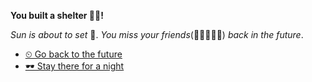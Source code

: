 **You built a shelter 🎁⛺!**

*Sun is about to set* 🌆. *You miss your friends*(👦🧑👧👩‍🦰) *back in the future*.

- [⏲ Go back to the future](../1/1.md) 
- [🕶 Stay there for a night](../4/4.md)